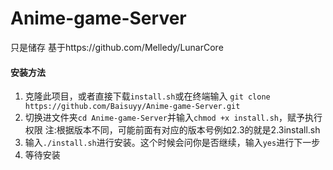 # Anime-game-Server
只是储存 
基于https://github.com/Melledy/LunarCore
#### 安装方法
1. 克隆此项目，或者直接下载`install.sh`或在终端输入 `git clone https://github.com/Baisuyy/Anime-game-Server.git`  
2. 切换进文件夹`cd Anime-game-Server`并输入`chmod +x install.sh`，赋予执行权限 注:根据版本不同，可能前面有对应的版本号例如2.3的就是2.3install.sh  
3. 输入`./install.sh`进行安装。这个时候会问你是否继续，输入`yes`进行下一步  
4. 等待安装
